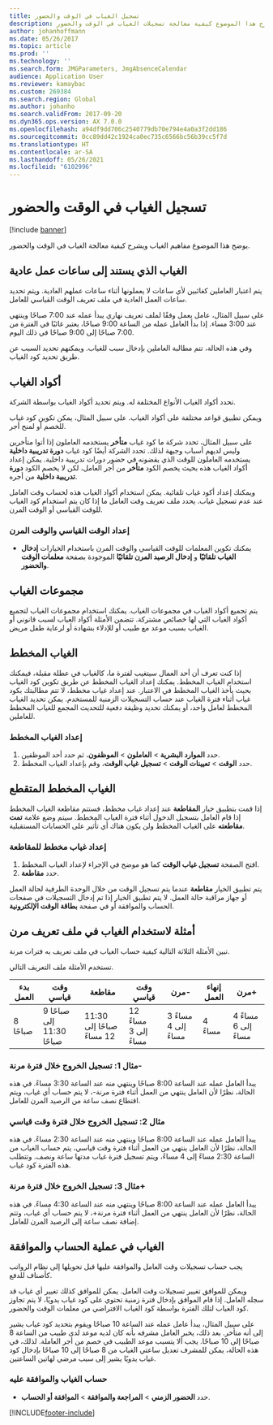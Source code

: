 ```yaml
---
title: ‏‫تسجيل الغياب في الوقت والحضور
description: يشرح هذا الموضوع كيفية معالجة تسجيلات الغياب في الوقت والحضور.
author: johanhoffmann
ms.date: 05/26/2017
ms.topic: article
ms.prod: ''
ms.technology: ''
ms.search.form: JMGParameters, JmgAbsenceCalendar
audience: Application User
ms.reviewer: kamaybac
ms.custom: 269384
ms.search.region: Global
ms.author: johanho
ms.search.validFrom: 2017-09-20
ms.dyn365.ops.version: AX 7.0.0
ms.openlocfilehash: a94df9dd706c2540779db70e794e4a0a3f2dd186
ms.sourcegitcommit: 0cc89dd42c1924ca0ec735c6566bc56b39cc5f7d
ms.translationtype: HT
ms.contentlocale: ar-SA
ms.lasthandoff: 05/26/2021
ms.locfileid: "6102996"
---
```

# <a name="absence-registration-in-time-and-attendance"></a>‏‫تسجيل الغياب في الوقت والحضور

[!include [banner](../includes/banner.md)]

يوضح هذا الموضوع مفاهيم الغياب ويشرح كيفية معالجة الغياب في الوقت والحضور.

## <a name="absence-that-is-based-on-regular-work-hours"></a>الغياب الذي يستند إلى ساعات عمل عادية

يتم اعتبار العاملين كغائبين لأي ساعات لا يعملونها أثناء ساعات عملهم العادية. ويتم تحديد ساعات العمل العادية في ملف تعريف الوقت القياسي للعامل.

على سبيل المثال، عامل يعمل وفقًا لملف تعريف نهاري يبدأ عمله عند 7:00 صباحًا وينتهي عند 3:00 مساء. إذا بدأ العامل عمله من الساعة 9:00 صباحًا، يعتبر غائبًا في الفترة من 7:00 صباحًا إلى 9:00 صباحًا في ذلك اليوم.

وفي هذه الحالة، تتم مطالبة العاملين بإدخال سبب للغياب. ويمكنهم تحديد السبب عن طريق تحديد كود الغياب.

## <a name="absence-codes"></a>أكواد الغياب

تحدد أكواد الغياب الأنواع المختلفة له. ويتم تحديد أكواد الغياب بواسطة الشركة.

ويمكن تطبيق قواعد مختلفة على أكواد الغياب. على سبيل المثال، يمكن تكوين كود غياب للخصم أو لمنح أجر.

على سبيل المثال، تحدد شركة ما كود غياب **متأخر** يستخدمه العاملون إذا أتوا متأخرين وليس لديهم أسباب وجيهة لذلك. تحدد الشركة أيضًا كود غياب **دورة تدريبية داخلية** يستخدمه العاملون للوقت الذي يقضونه في حضور دورات تدريبية داخلية. يمكن إعداد أكواد الغياب هذه بحيث يخصم الكود **متأخر** من أجر العامل، لكن لا يخصم الكود **دورة تدريبية داخلية** من أجره.

ويمكنك إعداد أكود غياب تلقائية. يمكن استخدام أكواد الغياب هذه لحساب وقت العامل عند عدم تسجيل غياب. يحدد ملف تعريف وقت العامل ما إذا كان يتم استخدام كود الغياب للوقت القياسي أو الوقت المرن.

### <a name="set-up-standard-time-and-flex-time"></a>إعداد الوقت القياسي والوقت المرن

- يمكنك تكوين المعلمات للوقت القياسي والوقت المرن باستخدام الخيارات **‏‫إدخال الغياب تلقائيًا‬** و **‏‫إدخال الرصيد المرن تلقائيًا‬** الموجودة بصفحة **معلمات الوقت والحضور**.

## <a name="absence-groups"></a>مجموعات الغياب

يتم تجميع أكواد الغياب في مجموعات الغياب. يمكنك استخدام مجموعات الغياب لتجميع أكواد الغياب التي لها خصائص مشتركة. تتضمن الأمثلة أكواد الغياب لسبب قانوني أو الغياب بسبب موعد مع طبيب أو للإدلاء بشهادة أو لرعاية طفل مريض.

## <a name="planned-absence"></a>الغياب المخطط

إذا كنت تعرف أن أحد العمال سيتغيب لفترة ما، كالغياب في عطلة مقبلة، فيمكنك استخدام الغياب المخطط. يمكنك إعداد الغياب المخطط عن طريق تكوين كود الغياب بحيث يأخذ الغياب المخطط في الاعتبار. عند إعداد غياب مخطط، لا تتم مطالبتك بكود غياب أثناء فترة الغياب عند حساب التسجيلات الزمنية للمستخدم. يمكن تحديد الغياب المخطط لعامل واحد، أو يمكنك تحديد وظيفة دفعية للتحديث المجمع للغياب المخطط للعاملين.

### <a name="set-up-planned-absence"></a>إعداد الغياب المخطط

1. حدد **الموارد البشرية** &gt; **العاملون** &gt; **الموظفون**، ثم حدد أحد الموظفين.
2. حدد **الوقت** &gt; **تعيينات الوقت** &gt; **تسجيل غياب الوقت**، وقم بإعداد الغياب المخطط.

## <a name="interrupted-planned-absence"></a>الغياب المخطط المتقطع

إذا قمت بتطبيق خيار **المقاطعة** عند إعداد غياب مخطط، فستتم مقاطعة الغياب المخطط إذا قام العامل بتسجيل الدخول أثناء فترة الغياب المخطط. سيتم وضع علامة **تمت مقاطعته** على الغياب المخطط ولن يكون هناك أي تأثير على الحسابات المستقبلية.

### <a name="set-up-a-planned-absence-for-interruption"></a>إعداد غياب مخطط للمقاطعة

1. افتح الصفحة **تسجيل غياب الوقت** كما هو موضح في الإجراء لإعداد الغياب المخطط.
2. حدد **مقاطعة**.

يتم تطبيق الخيار **مقاطعة** عندما يتم تسجيل الوقت من خلال الوحدة الطرفية لحالة العمل أو جهاز مراقبة حالة العمل. لا يتم تطبيق الخيار إذا تم إدخال التسجيلات في صفحات الحساب والموافقة أو في صفحة **بطاقة الوقت الإلكترونية**.

## <a name="examples-of-the-use-of-absence-in-a-flex-profile"></a>أمثلة لاستخدام الغياب في ملف تعريف مرن

تبين الأمثلة الثلاثة التالية كيفية حساب الغياب في ملف تعريف به فترات مرنة.

تستخدم الأمثلة ملف التعريف التالي.

| بدء العمل | وقت قياسي    | مقاطعة             | وقت قياسي | مرن-        | إنهاء العمل | مرن+        |
|----------|------------------|-------------------|---------------|--------------|-----------|--------------|
| 8 صباحًا     | 9 صباحًا إلى 11:30 صباحًا | 11:30 صباحًا إلى 12 مساءً | 12 مساءً إلى 3 مساءً | 3 مساءً إلى 4 مساءً | 4 مساءً      | 4 مساءً إلى 6 مساءً |

### <a name="example-1-signing-out-during-a-flex--period"></a>مثال 1: تسجيل الخروج خلال فترة مرنة-

يبدأ العامل عمله عند الساعة 8:00 صباحًا وينتهي منه عند الساعة 3:30 مساءً. في هذه الحالة، نظرًا لأن العامل ينتهي من العمل أثناء فترة مرنة-، لا يتم حساب أي غياب، ويتم اقتطاع نصف ساعة من الرصيد المرن للعامل.

### <a name="example-2-signing-out-in-during-standard-time-period"></a>مثال 2: تسجيل الخروج خلال فترة وقت قياسي

يبدأ العامل عمله عند الساعة 8:00 صباحًا وينتهي منه عند الساعة 2:30 مساءً. في هذه الحالة، نظرًا لأن العامل ينتهي من العمل أثناء فترة وقت قياسي، يتم حساب الغياب من الساعة 2:30 مساءً إلى 4 مساءً، ويتم تسجيل فترة غياب مدتها ساعة ونصف. وتتطلب هذه الفترة كود غياب.

### <a name="example-3-signing-out-during-a-flex-period"></a>مثال 3: تسجيل الخروج خلال فترة مرنة+

يبدأ العامل عمله عند الساعة 8:00 صباحًا وينتهي منه عند الساعة 4:30 مساءً. في هذه الحالة، نظرًا لأن العامل ينتهي من العمل أثناء فترة مرنة+، لا يتم حساب أي غياب، وتتم إضافة نصف ساعة إلى الرصيد المرن للعامل.

## <a name="absence-in-the-calculation-and-approval-process"></a>الغياب في عملية الحساب والموافقة

يجب حساب تسجيلات وقت العامل والموافقة عليها قبل تحويلها إلى نظام الرواتب كأصناف للدفع.

ويمكن للموافق تغيير تسجيلات وقت العامل. يمكن للموافق كذلك تغيير أي غياب قد سجله العامل. إذا قام الموافق بإدخال فترة زمنية تحتوي على كود غياب يدويًا، لا يتم تجاوز كود الغياب لتلك الفترة بواسطة كود الغياب الافتراضي من معلمات الوقت والحضور.

على سبيل المثال، يبدأ عامل عمله عند الساعة 10 صباحًا ويقوم بتحديد كود غياب يشير إلى أنه متأخر. بعد ذلك، يخبر العامل مشرفه بأنه كان لديه موعد لدى طبيب من الساعة 8 صباحًا إلى 10 صباحًا. يجب ألا يتسبب موعد الطبيب في خصم من أجر العاملة. لذلك، في هذه الحالة، يمكن للمشرف تعديل ساعتي الغياب من 8 صباحًا إلى 10 صباحًا بإدخال كود غياب يدويًا يشير إلى سبب مرضي لهاتين الساعتين.

### <a name="calculate-and-approve-absence"></a>حساب الغياب والموافقة عليه

- حدد **الحضور الزمني** &gt; **المراجعة والموافقة** &gt; **الموافقة أو الحساب**.


[!INCLUDE[footer-include](../../includes/footer-banner.md)]